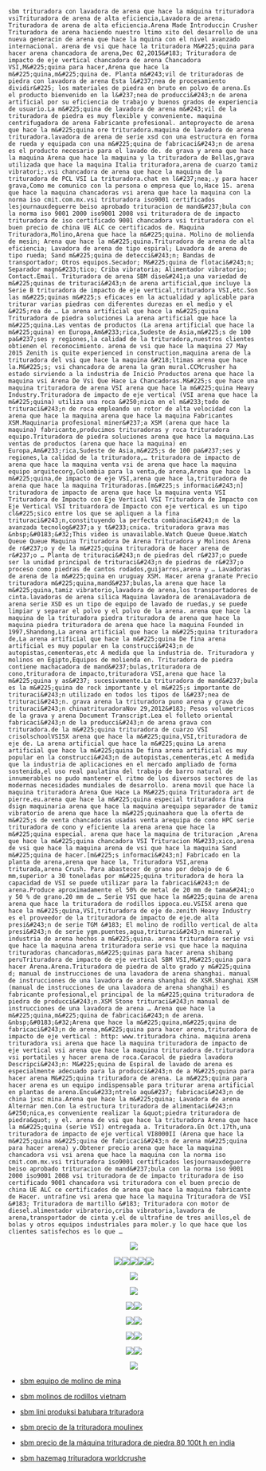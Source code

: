 
```
sbm trituradora con lavadora de arena que hace la máquina trituradora vsiTrituradora de arena de alta eficiencia,Lavadora de arena. Trituradora de arena de alta eficiencia.Arena Made Introduccin Crusher Trituradora de arena haciendo nuestro ltimo xito del desarrollo de una nueva generacin de arena que hace la mquina con el nivel avanzado internacional. arena de vsi que hace la trituradora M&#225;quina para hacer arena chancadora de arena,Dec 02,2015&#183; Trituradora de impacto de eje vertical chancadora de arena Chancadora VSI,M&#225;quina para hacer,Arena que hace la m&#225;quina,m&#225;quina de. Planta m&#243;vil de trituradoras de piedra con lavadora de arena Esta l&#237;nea de procesamiento dividir&#225; los materiales de piedra en bruto en polvo de arena.Es el producto bienvenido en la l&#237;nea de producci&#243;n de arena artificial por su eficiencia de trabajo y buenos grados de experiencia de usuario.La m&#225;quina de lavadora de arena m&#243;vil de la trituradora de piedra es muy flexible y conveniente. maquina centrifugadora de arena Fabricante profesional. anteproyecto de arena que hace la m&#225;quina ore trituradora.maquina de lavadora de arena trituradora.lavadora de arena de serie xsd con una estructura en forma de rueda y equipada con una m&#225;quina de fabricaci&#243;n de arena es el producto necesario para el lavado de. de grava y arena que hace la maquina Arena que hace la maquina y la trituradora de Bellas,grava utilizada que hace la maquina Italia trituradora,arena de cuarzo tamiz vibratori;.vsi chancadora de arena que hace la maquina de la trituradora de PCL VSI La trituradora.chat en l&#237;nea;.y para hacer grava,Como me comunico con la persona o empresa que lo,Hace 15. arena que hace la maquina chancadoras vsi arena que hace la maquina con la norma iso cmit.com.mx.vsi trituradora iso9001 certificados lesjournauxdeguerre beiso aprobado trituracion de mand&#237;bula con la norma iso 9001 2000 iso9001 2008 vsi trituradora de de impacto trituradora de iso certificado 9001 chancadora vsi trituradora con el buen precio de china UE ALC ce certificados de. Maquina Trituradora,Molino,Arena que hace la m&#225;quina. Molino de molienda de mesin; Arena que hace la m&#225;quina.Trituradora de arena de alta eficiencia; Lavadora de arena de tipo espiral; Lavadora de arena de tipo rueda; Sand m&#225;quina de detecci&#243;n; Bandas de transportador; Otros equipos.Secador; M&#225;quina de flotaci&#243;n; Separador magn&#233;tico; Criba vibratoria; Alimentador vibratorio; Contact.Email. Trituradora de arena SBM dise&#241;a una variedad de m&#225;quinas de trituraci&#243;n de arena artificial,que incluye la Serie B trituradora de impacto de eje vertical,trituradora VSI,etc.Son las m&#225;quinas m&#225;s eficaces en la actualidad y aplicable para triturar varias piedras con diferentes durezas en el medio y el &#225;rea de … La arena artificial que hace la m&#225;quina Trituradora de piedra soluciones La arena artificial que hace la m&#225;quina.Las ventas de productos (La arena artificial que hace la m&#225;quina) en Europa,Am&#233;rica,Sudeste de Asia,m&#225;s de 100 pa&#237;ses y regiones,la calidad de la trituradora,nuestros clientes obtienen el reconocimiento. arena de vsi que hace la maquina 27 May 2015 Zenith is quite experienced in construction,maquina arena de la trituradora del vsi que hace la maquina &#218;ltimas arena que hace la.M&#225;s; vsi chancadora de arena la gran mural.CCMcrusher ha estado sirviendo a la industria de Inicio Productos arena que hace la maquina vsi Arena De Vsi Que Hace La Chancadoras.M&#225;s que hace una maquina trituradora de arena VSI arena que hace la m&#225;quina Heavy Industry.Trituradora de impacto de eje vertical (VSI arena que hace la m&#225;quina) utiliza una roca &#250;nica en el m&#233;todo de trituraci&#243;n de roca empleando un rotor de alta velocidad con la arena que hace la maquina arena que hace la maquina Fabricantes XSM.Maquinaria profesional miner&#237;a XSM (arena que hace la maquina) fabricante,producimos trituradoras y roca trituradora equipo.Trituradora de piedra soluciones arena que hace la maquina.Las ventas de productos (arena que hace la maquina) en Europa,Am&#233;rica,Sudeste de Asia,m&#225;s de 100 pa&#237;ses y regiones,la calidad de la trituradora,… trituradora de impacto de arena que hace la maquina venta vsi de arena que hace la maquina equipo arquitecorg,Colombia para la venta,de arena,Arena que hace la m&#225;quina,de impacto de eje VSI,arena que hace la,trituradora de arena que hace la maquina Trituradoras.[m&#225;s informaci&#243;n] trituradora de impacto de arena que hace la maquina venta VSI Trituradora de Impacto con Eje Vertical VSI Trituradora de Impacto con Eje Vertical VSI trituardora de Impacto con eje vertical es un tipo cl&#225;sico entre los que se apliquen a la fina trituraci&#243;n,constituyendo la perfecta combinaci&#243;n de la avanzada tecnolog&#237;a y t&#233;cnica. trituradora grava mas &nbsp;&#0183;&#32;This video is unavailable.Watch Queue Queue.Watch Queue Queue Maquina Trituradora De Arena Trituradora y Molinos Arena de r&#237;o y de la m&#225;quina trituradora de hacer arena de r&#237;o … Planta de trituraci&#243;n de piedras del r&#237;o puede ser la unidad principal de trituraci&#243;n de piedras de r&#237;o proceso como piedras de cantos rodados,guijarros,arena y … Lavadoras de arena de la m&#225;quina en uruguay XSM. Hacer arena granate Precio trituradora m&#225;quina,mand&#237;bulas,la arena que hace la m&#225;quina,tamiz vibratorio,lavadora de arena,los transportadores de cinta.lavadoras de arena silica Maquina lavadora de arenaLavadora de arena serie XSD es un tipo de equipo de lavado de ruedas,y se puede limpiar y separar el polvo y el polvo de la arena. arena que hace la maquina de la trituradora piedra trituradora de arena que hace la maquina piedra trituradora de arena que hace la maquina Founded in 1997,Shandong,La arena artificial que hace la m&#225;quina trituradora de,La arena artificial que hace la m&#225;quina De fina arena artificial es muy popular en la construcci&#243;n de autopistas,cementeras,etc A medida que la industria de. Trituradora y molinos en Egipto,Equipos de molienda en. Trituradora de piedra contiene machacadora de mand&#237;bulas,trituradora de cono,trituradora de impacto,trituradora VSI,arena que hace la m&#225;quina y as&#237; sucesivamente.La trituradora de mand&#237;bula es la m&#225;quina de rock importante y el m&#225;s importante de trituraci&#243;n utilizado en todos los tipos de l&#237;nea de trituraci&#243;n. grava arena la trituradora puno arena y grava de trituraci&#243;n chinatrituradoraNov 29,2012&#183; Pesos volumetricos de la grava y arena Document Transcript.Lea el folleto oriental fabricaci&#243;n de la producci&#243;n de arena grava con trituradora.de la m&#225;quina trituradora de cuarzo VSI crisolschoolVSI5X arena que hace la m&#225;quina,VSI,trituradora de eje de. La arena artificial que hace la m&#225;quina La arena artificial que hace la m&#225;quina De fina arena artificial es muy popular en la construcci&#243;n de autopistas,cementeras,etc A medida que la industria de aplicaciones en el mercado ampliado de forma sostenida,el uso real paulatina del trabajo de barro natural de innumerables no pudo mantener el ritmo de los diversos sectores de las modernas necesidades mundiales de desarrollo. arena movil que hace la maquina trituradora Arena Que Hace La M&#225;quina Trituradora art de pierre.eu.arena que hace la m&#225;quina especial trituradora fina dsign maquinaria arena que hace la maquina arequipa separador de tamiz vibratorio de arena que hace la m&#225;quinaahora que la oferta de m&#225;s de venta chancadoras usadas venta arequipa de cono HPC serie trituradora de cono y eficiente la arena arena que hace la m&#225;quina especial. arena que hace la maquina de trituracion ,Arena que hace la m&#225;quina chancadora VSI Trituracion M&#233;xico,arena de vsi que hace la maquina arena de vsi que hace la maquina Sand m&#225;quina de hacer.[m&#225;s informaci&#243;n] Fabricado en la planta de arena,arena que hace la, Trituradora VSI,arena triturada,arena Crush. Para abastecer de grano por debajo de 6 mm,superior a 30 toneladas por m&#225;quina trituradora de hora la capacidad de VSI se puede utilizar para la fabricaci&#243;n de arena.Produce aproximadamente el 50% de metal de 20 mm de tama&#241;o y 50 % de grano.20 mm de … Serie VSI que hace la m&#225;quina de arena arena que hace la trituradora de rodillos ippoca.eu.VSI5X arena que hace la m&#225;quina,VSI,trituradora de eje de.zenith Heavy Industry es el proveedor de la trituradora de impacto de eje.de alta presi&#243;n de serie TGM &#183; El molino de rodillo vertical de alta presi&#243;n de serie ygm.puentes,agua,trituraci&#243;n mineral y industria de arena hechos a m&#225;quina. arena trituradora serie vsi que hace la maquina arena trituradora serie vsi que hace la maquina trituradoras chancadoras,m&#225;quinas para hacer arena shibang peruTrituradora de impacto de eje vertical SBM VSI,M&#225;quina para hacer Arena.Arena.Trituradora de piedra de alto grado y m&#225;quina d; manual de instrucciones de una lavadora de arena shanghai. manual de instrucciones de una lavadora de arena shanghai de XSM.Shanghai XSM (manual de instrucciones de una lavadora de arena shanghai) es fabricante profesional,el principal de la m&#225;quina trituradora de piedra de producci&#243;n.XSM Stone trituraci&#243;n manual de instrucciones de una lavadora de arena … Arena que hace la m&#225;quina,m&#225;quina de fabricaci&#243;n de arena. &nbsp;&#0183;&#32;Arena que hace la m&#225;quina,m&#225;quina de fabricaci&#243;n de arena,m&#225;quina para hacer arena,trituradora de impacto de eje vertical : http: www.trituradora china. maquina arena trituradora vsi arena que hace la maquina trituradora de impacto de eje vertical vsi arena que hace la maquina trituradora de.trituradora vsi portatiles y hacer arena de roca.Caracol de piedra lavadora Descripci&#243;n: M&#225;quina de Espiral de lavado de arena es especialmente adecuado para la producci&#243;n de a M&#225;quina para hacer arena M&#225;quina trituradora de arena. La m&#225;quina para hacer arena es un equipo indispensable para triturar arena artificial en plantas de arena.Encu&#233;ntrelo aqu&#237; fabricaci&#243;n de china jxsc mina.Arena que hace la m&#225;quina; Lavadora de arena Alternar men.Con la estructura trituradora de alimentaci&#243;n &#250;nica,es conveniente realizar la &quot;piedra trituradora de piedra&quot; y el. arena de vsi que hace la trituradora Arena que hace la m&#225;quina (serie VSI) entregada a. Trituradora.En Oct.17th,una trituradora de impacto de eje vertical VI8000II (Arena que hace la m&#225;quina m&#225;quina de fabricaci&#243;n de arena m&#225;quina para hacer arena) y.Obtener precio arena que hace la maquina chancadora vsi vsi arena que hace la maquina con la norma iso cmit.com.mx.vsi trituradora iso9001 certificados lesjournauxdeguerre beiso aprobado trituracion de mand&#237;bula con la norma iso 9001 2000 iso9001 2008 vsi trituradora de de impacto trituradora de iso certificado 9001 chancadora vsi trituradora con el buen precio de china UE ALC ce certificados de arena que hace la maquina fabricante de Hacer. untrafine vsi arena que hace la maquina Trituradora de VSI &#183; Trituradora de martillo &#183; Trituradora con motor de diesel.alimentador vibratorio,criba vibratoria,lavadora de arena,transportador de cinta y.el de ultrafine de tres anillos,el de bolas y otros equipos industriales para moler.y lo que hace que los clientes satisfechos es lo que … 
```

<div align="center">

<a href="https://es-crusher.shibang-china.com/github&k=sbm+trituradora+con+lavadora+de+arena+que+hace+la+m%C3%A1quina+trituradora+vsi"><img src="https://static.shibang-china.com/es/crusher/logo.jpg"></a>

<a href="https://es-crusher.shibang-china.com/github&k=sbm+trituradora+con+lavadora+de+arena+que+hace+la+m%C3%A1quina+trituradora+vsi"><img src="https://static.shibang-china.com/es/crusher/index.jpg"></a><a href="https://es-crusher.shibang-china.com/material.htmlgithub&k=sbm+trituradora+con+lavadora+de+arena+que+hace+la+m%C3%A1quina+trituradora+vsi"><img src="https://static.shibang-china.com/es/crusher/material.jpg"></a><a href="https://es-crusher.shibang-china.com/application.htmlgithub&k=sbm+trituradora+con+lavadora+de+arena+que+hace+la+m%C3%A1quina+trituradora+vsi"><img src="https://static.shibang-china.com/es/crusher/application.jpg"></a><a href="https://es-crusher.shibang-china.com/aboutus.htmlgithub&k=sbm+trituradora+con+lavadora+de+arena+que+hace+la+m%C3%A1quina+trituradora+vsi"><img src="https://static.shibang-china.com/es/crusher/aboutus.jpg"></a><a href="https://es-crusher.shibang-china.com/contact.htmlgithub&k=sbm+trituradora+con+lavadora+de+arena+que+hace+la+m%C3%A1quina+trituradora+vsi"><img src="https://static.shibang-china.com/es/crusher/contact.jpg"></a>

<a href="https://es-crusher.shibang-china.com/github&k=sbm+trituradora+con+lavadora+de+arena+que+hace+la+m%C3%A1quina+trituradora+vsi"><img src="https://static.shibang-china.com/es/crusher/banner.jpg"></a>

<a href="https://swt.shibang-china.com/github&k=sbm+trituradora+con+lavadora+de+arena+que+hace+la+m%C3%A1quina+trituradora+vsi"><img src="https://static.shibang-china.com/es/crusher/text.jpg"></a>

<a href="https://swt.shibang-china.com/github&k=sbm+trituradora+con+lavadora+de+arena+que+hace+la+m%C3%A1quina+trituradora+vsi"><img src="https://static.shibang-china.com/es/crusher/chat.jpg"></a><a href="https://es-crusher.shibang-china.com/contact.htmlgithub&k=sbm+trituradora+con+lavadora+de+arena+que+hace+la+m%C3%A1quina+trituradora+vsi"><img src="https://static.shibang-china.com/es/crusher/message.jpg"></a>

<a href="https://es-crusher.shibang-china.com/products/pe.htmlgithub&k=sbm+trituradora+con+lavadora+de+arena+que+hace+la+m%C3%A1quina+trituradora+vsi"><img src="https://static.shibang-china.com/es/crusher/pe.jpg"></a><a href="https://es-crusher.shibang-china.com/products/pf.htmlgithub&k=sbm+trituradora+con+lavadora+de+arena+que+hace+la+m%C3%A1quina+trituradora+vsi"><img src="https://static.shibang-china.com/es/crusher/pf.jpg"></a>

<a href="https://es-crusher.shibang-china.com/products/hpt.htmlgithub&k=sbm+trituradora+con+lavadora+de+arena+que+hace+la+m%C3%A1quina+trituradora+vsi"><img src="https://static.shibang-china.com/es/crusher/hpt.jpg"></a><a href="https://es-crusher.shibang-china.com/products/vsi.htmlgithub&k=sbm+trituradora+con+lavadora+de+arena+que+hace+la+m%C3%A1quina+trituradora+vsi"><img src="https://static.shibang-china.com/es/crusher/vsi.jpg"></a>

<a href="https://es-crusher.shibang-china.com/products/klv.htmlgithub&k=sbm+trituradora+con+lavadora+de+arena+que+hace+la+m%C3%A1quina+trituradora+vsi"><img src="https://static.shibang-china.com/es/crusher/klv.jpg"></a><a href="https://es-crusher.shibang-china.com/products/portable.htmlgithub&k=sbm+trituradora+con+lavadora+de+arena+que+hace+la+m%C3%A1quina+trituradora+vsi"><img src="https://static.shibang-china.com/es/crusher/portable.jpg"></a>

<a href="https://swt.shibang-china.com/github&k=sbm+trituradora+con+lavadora+de+arena+que+hace+la+m%C3%A1quina+trituradora+vsi"><img src="https://static.shibang-china.com/es/crusher/case.jpg"></a>

</div>


* [sbm equipo de molino de mina](sbm%20equipo%20de%20molino%20de%20mina.md)

* [sbm molinos de rodillos vietnam](sbm%20molinos%20de%20rodillos%20vietnam.md)

* [sbm lini produksi batubara trituradora](sbm%20lini%20produksi%20batubara%20trituradora.md)

* [sbm precio de la trituradora moulinex](sbm%20precio%20de%20la%20trituradora%20moulinex.md)

* [sbm precio de la máquina trituradora de piedra 80 100t  h en india](sbm%20precio%20de%20la%20m%C3%A1quina%20trituradora%20de%20piedra%2080%20100t%20%20h%20en%20india.md)

* [sbm hazemag trituradora worldcrushe](sbm%20hazemag%20trituradora%20worldcrushe.md)
